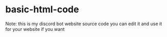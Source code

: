 # basic-html-code
Note: this is my discord bot website source code
you can edit it and use it for your website if you want
